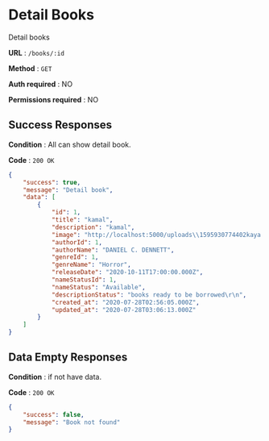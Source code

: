 # Detail Books

Detail books

**URL** : `/books/:id`

**Method** : `GET`

**Auth required** : NO

**Permissions required** : NO

## Success Responses

**Condition** : All can show detail book.

**Code** : `200 OK`


```json
{
    "success": true,
    "message": "Detail book",
    "data": [
        {
            "id": 1,
            "title": "kamal",
            "description": "kamal",
            "image": "http://localhost:5000/uploads\\1595930774402kaya harta kaya amal.png",
            "authorId": 1,
            "authorName": "DANIEL C. DENNETT",
            "genreId": 1,
            "genreName": "Horror",
            "releaseDate": "2020-10-11T17:00:00.000Z",
            "nameStatusId": 1,
            "nameStatus": "Available",
            "descriptionStatus": "books ready to be borrowed\r\n",
            "created_at": "2020-07-28T02:56:05.000Z",
            "updated_at": "2020-07-28T03:06:13.000Z"
        }
    ]
}
```
## Data Empty Responses

**Condition** : if not have data.

**Code** : `200 OK`

```json
{
    "success": false,
    "message": "Book not found"
}
```